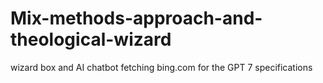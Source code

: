 # Mix-methods-approach-and-theological-wizard
wizard box and AI chatbot fetching bing.com for the GPT 7 specifications 

